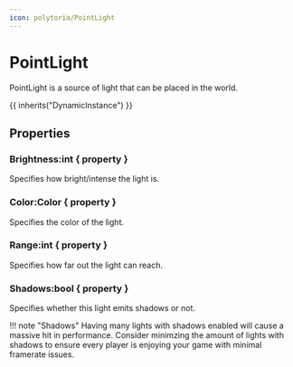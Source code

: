 ```yaml
---
icon: polytoria/PointLight
---
```


# PointLight

PointLight is a source of light that can be placed in the world.

{{ inherits("DynamicInstance") }}

## Properties

### Brightness:int { property }

Specifies how bright/intense the light is.

### Color:Color { property }

Specifies the color of the light.

### Range:int { property }

Specifies how far out the light can reach.

### Shadows:bool { property }

Specifies whether this light emits shadows or not.

!!! note "Shadows"
    Having many lights with shadows enabled will cause a massive hit in performance. Consider minimzing the amount of lights with shadows to ensure every player is enjoying your game with minimal framerate issues.

